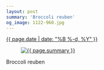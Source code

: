 ```yaml
---
layout: post
summary: 'Broccoli reuben'
og_image: 1122-960.jpg
---
```


<div class="post">
 <time>
  <a href="/1122">
   {{ page.date | date: "%B %-d, %Y" }}
  </a>
 </time>
 <a href="/1122">
  <figure data-taken="4/4/2020">
   <img alt="{{ page.summary }}" sizes="(min-width: 700px) 50vw, calc(100vw - 2rem)" src="{{ site.assets_url }}/1122-480.jpg" srcset="{{ site.assets_url }}/1122-240.jpg 240w, {{ site.assets_url }}/1122-480.jpg 480w, {{ site.assets_url }}/1122-720.jpg 720w, {{ site.assets_url }}/1122-960.jpg 960w"/>
  </figure>
 </a>
 <span>
  Broccoli reuben
 </span>
</div>
